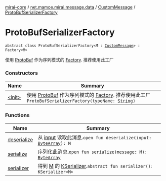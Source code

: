 [mirai-core](../../../index.md) / [net.mamoe.mirai.message.data](../../index.md) / [CustomMessage](../index.md) / [ProtoBufSerializerFactory](./index.md)

# ProtoBufSerializerFactory

`abstract class ProtoBufSerializerFactory<M : `[`CustomMessage`](../index.md)`> : Factory<M>`

使用 [ProtoBuf](#) 作为序列模式的 [Factory](../-factory/index.md).
推荐使用此工厂

### Constructors

| Name | Summary |
|---|---|
| [&lt;init&gt;](-init-.md) | 使用 [ProtoBuf](#) 作为序列模式的 [Factory](../-factory/index.md). 推荐使用此工厂`ProtoBufSerializerFactory(typeName: `[`String`](https://kotlinlang.org/api/latest/jvm/stdlib/kotlin/-string/index.html)`)` |

### Functions

| Name | Summary |
|---|---|
| [deserialize](deserialize.md) | 从 [input](../-factory/deserialize.md#net.mamoe.mirai.message.data.CustomMessage.Factory$deserialize(kotlin.ByteArray)/input) 读取此消息.`open fun deserialize(input: `[`ByteArray`](https://kotlinlang.org/api/latest/jvm/stdlib/kotlin/-byte-array/index.html)`): M` |
| [serialize](serialize.md) | 序列化此消息.`open fun serialize(message: M): `[`ByteArray`](https://kotlinlang.org/api/latest/jvm/stdlib/kotlin/-byte-array/index.html) |
| [serializer](serializer.md) | 得到 [M](index.md#M) 的 [KSerializer](#).`abstract fun serializer(): KSerializer<M>` |
